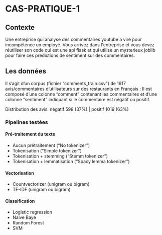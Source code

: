 # CAS-PRATIQUE-1

## Contexte
Une entreprise qui analyse des commentaires youtube a viré pour incompétence un employé. 
Vous arrivez dans l'entreprise et vous devez réutiliser son code qui est une api flask et qui utilise un mysterieux joblib pour faire ces prédictions de sentiment sur des commentaires.

## Les données
Il s’agit d’un corpus (fichier “comments_train.csv”) de 1617 avis/commentaires d’utilisateurs sur des restaurants en Français :
Il est composé d’une colonne “comment” contenant les commentaires et d’une colonne “sentiment” indiquant si le commentaire est négatif ou positif.

Distribution des avis: négatif 598 (37%) | positif 1019 (63%)

### Pipelines testées
#### Pré-traitement du texte
- Aucun prétraitement  (“No tokenizer”)
- Tokenisation (“Simple tokenizer”)
- Tokenisation + stemming (“Stemm tokenizer”)
- Tokenisation + lemmatisation (“Spacy lemma tokenizer”)

#### Vectorisation 
- Countvectorizer (unigram ou bigram) 
- TF-IDF (unigram ou bigram) 

#### Classification
- Logistic regression 
- Naive Baye 
- Random Forest  
- SVM
